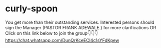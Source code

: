 # curly-spoon
You get more than their outstanding services.  Interested persons should sign the Manager (PASTOR FRANK ADEWALE.) for more clarifications OR Click on this link below to join the group👇👇👇 https://chat.whatsapp.com/DunQrKceECl4c1sYFdKpew
